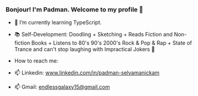 ### Bonjour! I'm Padman. Welcome to my profile 🥳
- 🌱 I’m currently learning TypeScript.
- 📚 Self-Development: Doodling + Sketching + Reads Fiction and Non-fiction Books + Listens to 80's 90's 2000's Rock & Pop & Rap + State of Trance and can't stop laughing with Impractical Jokers 🤣

- How to reach me:
- 📫 Linkedin: www.linkedin.com/in/padman-selvamanickam 
- 📫 Gmail: endlessgalaxy15@gmail.com
<!--
**Padman83/Padman83** is a ✨ _special_ ✨ repository because its `README.md` (this file) appears on your GitHub profile.

Here are some ideas to get you started:

- 🔭 I’m currently working on ...
- 🌱 I’m currently learning ...
- 👯 I’m looking to collaborate on ...
- 🤔 I’m looking for help with ...
- 💬 Ask me about ...
- 📫 How to reach me: ...
- 😄 Pronouns: ...
- ⚡ Fun fact: ...
-->

